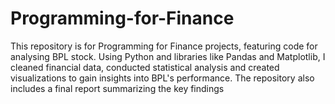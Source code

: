 # Programming-for-Finance
This repository is for Programming for Finance projects, featuring code for analysing BPL stock. Using Python and libraries like Pandas and Matplotlib, I cleaned financial data, conducted statistical analysis and created visualizations to gain insights into BPL's performance. The repository also includes a final report summarizing the key findings
